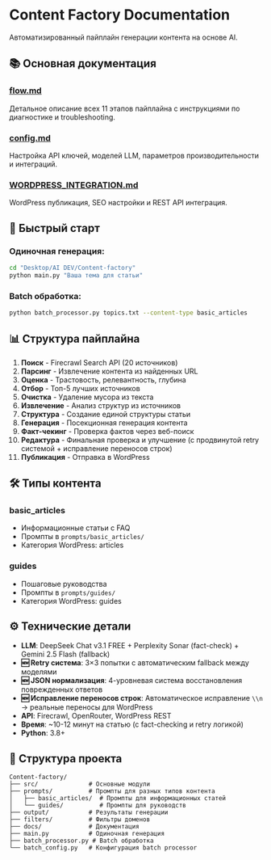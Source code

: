 # Content Factory Documentation

Автоматизированный пайплайн генерации контента на основе AI.

## 📚 Основная документация

### [flow.md](flow.md)
Детальное описание всех 11 этапов пайплайна с инструкциями по диагностике и troubleshooting.

### [config.md](config.md)
Настройка API ключей, моделей LLM, параметров производительности и интеграций.

### [WORDPRESS_INTEGRATION.md](WORDPRESS_INTEGRATION.md)
WordPress публикация, SEO настройки и REST API интеграция.

## 🎯 Быстрый старт

### Одиночная генерация:
```bash
cd "Desktop/AI DEV/Content-factory"
python main.py "Ваша тема для статьи"
```

### Batch обработка:
```bash
python batch_processor.py topics.txt --content-type basic_articles
```

## 📊 Структура пайплайна

1. **Поиск** - Firecrawl Search API (20 источников)
2. **Парсинг** - Извлечение контента из найденных URL
3. **Оценка** - Трастовость, релевантность, глубина
4. **Отбор** - Топ-5 лучших источников
5. **Очистка** - Удаление мусора из текста
6. **Извлечение** - Анализ структур из источников
7. **Структура** - Создание единой структуры статьи
8. **Генерация** - Посекционная генерация контента
9. **Факт-чекинг** - Проверка фактов через веб-поиск
10. **Редактура** - Финальная проверка и улучшение (с продвинутой retry системой + исправление переносов строк)
11. **Публикация** - Отправка в WordPress

## 🛠 Типы контента

### basic_articles
- Информационные статьи с FAQ
- Промпты в `prompts/basic_articles/`
- Категория WordPress: articles

### guides
- Пошаговые руководства
- Промпты в `prompts/guides/`
- Категория WordPress: guides

## ⚙️ Технические детали

- **LLM**: DeepSeek Chat v3.1 FREE + Perplexity Sonar (fact-check) + Gemini 2.5 Flash (fallback)
- **🆕 Retry система**: 3×3 попытки с автоматическим fallback между моделями
- **🆕 JSON нормализация**: 4-уровневая система восстановления поврежденных ответов
- **🆕 Исправление переносов строк**: Автоматическое исправление `\\n` → реальные переносы для WordPress
- **API**: Firecrawl, OpenRouter, WordPress REST
- **Время**: ~10-12 минут на статью (с fact-checking и retry логикой)
- **Python**: 3.8+

## 📁 Структура проекта

```
Content-factory/
├── src/              # Основные модули
├── prompts/          # Промпты для разных типов контента
│   ├── basic_articles/  # Промпты для информационных статей
│   └── guides/          # Промпты для руководств
├── output/           # Результаты генерации
├── filters/          # Фильтры доменов
├── docs/             # Документация
├── main.py           # Одиночная генерация
├── batch_processor.py # Batch обработка
└── batch_config.py   # Конфигурация batch processor
```